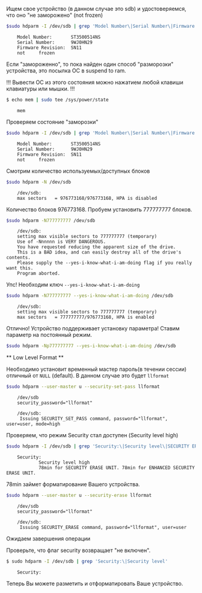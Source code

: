 
Ищем свое устройство (в данном случае это sdb) и удостоверяемся, что оно "не 
заморожено" (not     frozen)
```bash
$sudo hdparm -I /dev/sdb | grep 'Model Number\|Serial Number\|Firmware Revision\|frozen'
```

        Model Number:       ST3500514NS                             
        Serial Number:      9WJ0HN29
        Firmware Revision:  SN11    
        not     frozen


Если "замороженно", то пока найден один способ "разморозки" устройства, это 
посылка ОС в suspend to ram.

!!! Вывести ОС из этого состояния можно нажатием любой клавиши клавиатуры или 
мышки. !!!

```bash
$ echo mem | sudo tee /sys/power/state
```

        mem


Проверяем состояние "заморозки"

```bash
$sudo hdparm -I /dev/sdb | grep 'Model Number\|Serial Number\|Firmware Revision\|frozen'
```

        Model Number:       ST3500514NS                             
        Serial Number:      9WJ0HN29
        Firmware Revision:  SN11    
        not     frozen

Смотрим количество используемых/доступных блоков
```bash
$sudo hdparm -N /dev/sdb
```

        /dev/sdb:
        max sectors   = 976773168/976773168, HPA is disabled

Количество блоков 976773168. Пробуем установить 777777777 блоков.
```bash
$sudo hdparm -N777777777 /dev/sdb
```

        /dev/sdb:
        setting max visible sectors to 777777777 (temporary)
        Use of -Nnnnnn is VERY DANGEROUS.
        You have requested reducing the apparent size of the drive.
        This is a BAD idea, and can easily destroy all of the drive's contents.
        Please supply the --yes-i-know-what-i-am-doing flag if you really want this.
        Program aborted.

Упс! Необходим ключ `--yes-i-know-what-i-am-doing`

```bash
$sudo hdparm -N777777777 --yes-i-know-what-i-am-doing /dev/sdb
```

        /dev/sdb:
        setting max visible sectors to 777777777 (temporary)
        max sectors   = 777777777/976773168, HPA is enabled

Отлично! Устройство поддерживает установку параметра! Ставим параметр на 
постоянный режим.
```bash
$sudo hdparm -Np777777777 --yes-i-know-what-i-am-doing /dev/sdb
```


** Low Level Format **


Необходимо установит временный мастер пароль(в течении сессии) отличный от `NULL`
(default). В данном случае это будет `llformat`
```bash
$sudo hdparm --user-master u --security-set-pass llformat 
```

        /dev/sdb
        security_password="llformat"

        /dev/sdb:
         Issuing SECURITY_SET_PASS command, password="llformat", user=user, mode=high


Проверяем, что режим Security стал доступен (Security level high) 
```bash
$sudo hdparm -I /dev/sdb | grep 'Security:\|Security level\|SECURITY ERASE UNIT.'
```

        Security:
                Security level high
                78min for SECURITY ERASE UNIT. 78min for ENHANCED SECURITY ERASE UNIT.


78min займет форматирование Вашего устройства.
```bash
$sudo hdparm --user-master u --security-erase llformat 
```

        /dev/sdb
        security_password="llformat"

        /dev/sdb:
         Issuing SECURITY_ERASE command, password="llformat", user=user

Ожидаем завершения операции

Проверьте, что флаг security возвращает "не включен". 
```bash
$ sudo hdparm -I /dev/sdb | grep 'Security:\|Security level'
```

        Security:


Теперь Вы можете разметить и отформатировать Ваше устройство.
